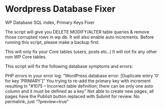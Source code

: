 # Wordpress Database Fixer
WP Database SQL index, Primary Keys Fixer


The script will give you DELETE MODIFY/ALTER table queries & remove those corrupted rows in wp db. It will also enable auto increments.
Before running this script, please make a backup first.

This will only fix your Core tables (users, posts etc..) It will not fix any other non WP Core tables.

This script will fix the following database symptoms and errors:

PHP errors in your error log: “WordPress database error: [Duplicate entry ‘0’ for key ‘PRIMARY’]”
You trying to re-add the primary key with increment resulting in “#1075 – Incorrect table definition; there can be only one auto column and it must be defined as a key”
Not able to create new pages, all pages have the Publish button replaced with Submit for review. 
No permalink, just “?preview=true”
